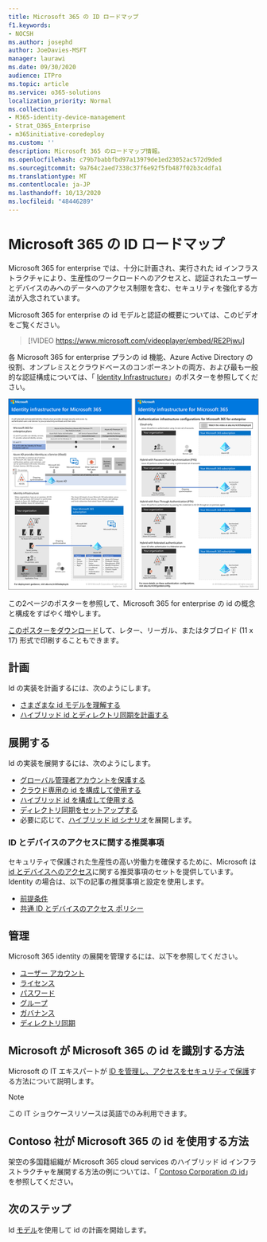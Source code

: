 ```yaml
---
title: Microsoft 365 の ID ロードマップ
f1.keywords:
- NOCSH
ms.author: josephd
author: JoeDavies-MSFT
manager: laurawi
ms.date: 09/30/2020
audience: ITPro
ms.topic: article
ms.service: o365-solutions
localization_priority: Normal
ms.collection:
- M365-identity-device-management
- Strat_O365_Enterprise
- m365initiative-coredeploy
ms.custom: ''
description: Microsoft 365 のロードマップ情報。
ms.openlocfilehash: c79b7babbfbd97a13979de1ed23052ac572d9ded
ms.sourcegitcommit: 9a764c2aed7338c37f6e92f5fb487f02b3c4dfa1
ms.translationtype: MT
ms.contentlocale: ja-JP
ms.lasthandoff: 10/13/2020
ms.locfileid: "48446289"
---
```

# <a name="identity-roadmap-for-microsoft-365"></a>Microsoft 365 の ID ロードマップ

Microsoft 365 for enterprise では、十分に計画され、実行された id インフラストラクチャにより、生産性のワークロードへのアクセスと、認証されたユーザーとデバイスのみへのデータへのアクセス制限を含む、セキュリティを強化する方法が入念されています。

Microsoft 365 for enterprise の id モデルと認証の概要については、このビデオをご覧ください。

<p> </p>

> [!VIDEO https://www.microsoft.com/videoplayer/embed/RE2Pjwu]

各 Microsoft 365 for enterprise プランの id 機能、Azure Active Directory の役割、オンプレミスとクラウドベースのコンポーネントの両方、および最も一般的な認証構成については、「 [Identity Infrastructure](../downloads/m365e-identity-infra.pdf)」のポスターを参照してください。

[![ID インフラストラクチャ ポスター](../downloads/m365e-identity-infra.png)](../downloads/m365e-identity-infra.pdf)

この2ページのポスターを参照して、Microsoft 365 for enterprise の id の概念と構成をすばやく増やします。

[このポスターをダウンロード](https://github.com/MicrosoftDocs/microsoft-365-docs/raw/public/microsoft-365/downloads/m365e-identity-infra.pdf)して、レター、リーガル、またはタブロイド (11 x 17) 形式で印刷することもできます。

## <a name="plan"></a>計画

Id の実装を計画するには、次のようにします。

- [さまざまな id モデルを理解する](about-microsoft-365-identity.md)
- [ハイブリッド id とディレクトリ同期を計画する](plan-for-directory-synchronization.md)

## <a name="deploy"></a>展開する

Id の実装を展開するには、次のようにします。

- [グローバル管理者アカウントを保護する](protect-your-global-administrator-accounts.md)
- [クラウド専用の id を構成して使用する](cloud-only-identities.md)
- [ハイブリッド id を構成して使用する](prepare-for-directory-synchronization.md)
- [ディレクトリ同期をセットアップする](set-up-directory-synchronization.md)
- 必要に応じて、[ハイブリッド id シナリオ](hybrid-solutions.md)を展開します。

### <a name="identity-and-device-access-recommendations"></a>ID とデバイスのアクセスに関する推奨事項

セキュリティで保護された生産性の高い労働力を確保するために、Microsoft は [id とデバイスへのアクセス](../security/office-365-security/microsoft-365-policies-configurations.md)に関する推奨事項のセットを提供しています。 Identity の場合は、以下の記事の推奨事項と設定を使用します。

- [前提条件](../security/office-365-security/identity-access-prerequisites.md)
- [共通 ID とデバイスのアクセス ポリシー](../security/office-365-security/identity-access-policies.md)

## <a name="manage"></a>管理

Microsoft 365 identity の展開を管理するには、以下を参照してください。

- [ユーザー アカウント](manage-microsoft-365-accounts.md)
- [ライセンス](assign-licenses-to-user-accounts.md)
- [パスワード](manage-microsoft-365-passwords.md)
- [グループ](manage-microsoft-365-groups.md)
- [ガバナンス](manage-microsoft-365-identity-governance.md)
- [ディレクトリ同期](view-directory-synchronization-status.md)

## <a name="how-microsoft-does-identity-for-microsoft-365"></a>Microsoft が Microsoft 365 の id を識別する方法

Microsoft の IT エキスパートが [ID を管理し、アクセスをセキュリティで保護](https://www.microsoft.com/en-us/itshowcase/managing-user-identities-and-secure-access-at-microsoft)する方法について説明します。

>[!Note]
>この IT ショウケースリソースは英語でのみ利用できます。
>

## <a name="how-contoso-did-identity-for-microsoft-365"></a>Contoso 社が Microsoft 365 の id を使用する方法

架空の多国籍組織が Microsoft 365 cloud services のハイブリッド id インフラストラクチャを展開する方法の例については、「 [Contoso Corporation の id](contoso-identity.md)」を参照してください。

## <a name="next-step"></a>次のステップ

Id [モデル](about-microsoft-365-identity.md)を使用して id の計画を開始します。
